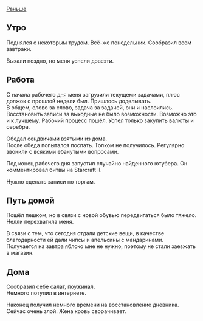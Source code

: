 [Раньше](2019.11.10.md)
## Утро
Поднялся с некоторым трудом. Всё-же понедельник. Сообразил всем завтраки.

Выхали поздно, но меня успели довезти.
## Работа
С начала рабочего дня меня загрузили текущеми задачами, плюс должок с прошлой недели был. Пришлось доделывать.  
В общем, слово за слово, задача за задачей, они и наслоились. Восстановить записи за выходные не было возможности. Возможно это и к лучшему. Рабочий процесс пошёл. Успел только закупить валюты и серебра.

Обедал сендвичами взятыми из дома.  
После обеда попытался поспать. Толком не получилось. Регулярно звонили с всякими ебанутыми вопросами.

Под конец рабочего дня запустил случайно найденного ютубера. Он комментировал битвы на Starcraft II.

Нужно сделать записи по торгам.
## Путь домой
Пошёл пешком, но в связи с новой обувью передвигаться было тяжело. Нелли перехватила меня.

В связи с тем, что сегодня отдали детские вещи, в качестве благодарности ей дали чипсы и апельсины с мандаринами.  
Получается на завтра яблоко мне не нужно, поэтому не стали заезжать в магазин.
## Дома
Сообразил себе салат, поужинал.  
Немного потупил в интернете.

Наконец получил немного времени на восстановление дневника.  
Сейчас очень злой. Жена кровь сворачивает.